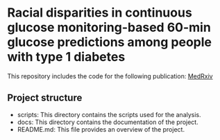 # Racial disparities in continuous glucose monitoring-based 60-min glucose predictions among people with type 1 diabetes
This repository includes the code for the following publication: [MedRxiv](https://www.medrxiv.org/content/10.1101/2024.12.19.24319325v1)


## Project structure
- scripts: This directory contains the scripts used for the analysis.
- docs: This directory contains the documentation of the project.
- README.md: This file provides an overview of the project.
